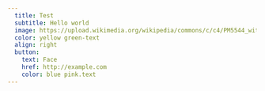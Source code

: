 ```yaml
---
  title: Test
  subtitle: Hello world
  image: https://upload.wikimedia.org/wikipedia/commons/c/c4/PM5544_with_non-PAL_signals.png
  color: yellow green-text
  align: right
  button:
    text: Face
    href: http://example.com
    color: blue pink.text
---
```

